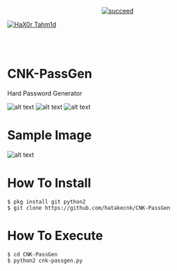 <p align="center">
<a href="#"><img title="succeed" src="https://img.shields.io/badge/deobfuscating-succeed-green?colorB=%23017e40&style=for-the-badge"></a>
</p>
<p align="left">
<a href="https://github.com/hax0rtahm1d"><img title="HaX0r Tahm1d" src="https://img.shields.io/badge/By-HaX0r%20Tahm1d-blue?style=for-the-badge&logo=github"></a>
</p>
<br/><br/>

# CNK-PassGen
Hard Password Generator

![alt text](https://img.shields.io/badge/Coded-xNot_Found-blue.svg)
![alt text](https://img.shields.io/badge/Size-15.00KB-yellow.svg)
![alt text](https://img.shields.io/badge/Python-2.7-green.svg)
# Sample Image
![alt text](https://raw.githubusercontent.com/hatakecnk/hatakecnk.github.io/master/Screenshot_2019-06-11-01-02-40-443_com.termux.png)

# How To Install
```
$ pkg install git python2
$ git clone https://github.com/hatakecnk/CNK-PassGen
```

# How To Execute
```
$ cd CNK-PassGen
$ python2 cnk-passgen.py
```
